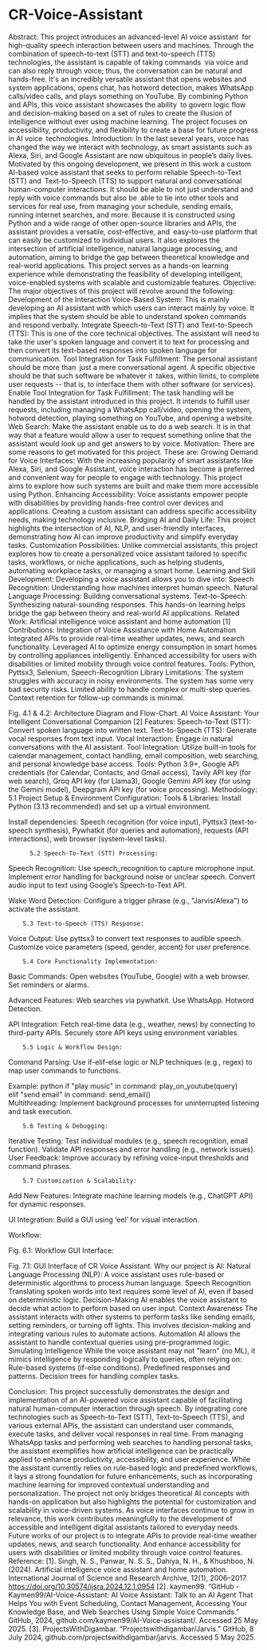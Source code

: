 # CR-Voice-Assistant

Abstract: 
This project introduces an advanced-level AI voice assistant for high-quality speech interaction between users and machines. Through the combination of speech-to-text (STT) and text-to-speech (TTS) technologies, the assistant is capable of taking commands via voice and can also reply through voice; thus, the conversation can be natural and hands-free. It's an incredibly versatile assistant that opens websites and system applications, opens chat, has hotword detection, makes WhatsApp calls/video calls, and plays something on YouTube. By combining Python and APIs, this voice assistant showcases the ability to govern logic flow and decision-making based on a set of rules to create the illusion of intelligence without ever using machine learning. The project focuses on accessibility, productivity, and flexibility to create a base for future progress in AI voice technologies.
Introduction:
In the last several years, voice has changed the way we interact with technology, as smart assistants such as Alexa, Siri, and Google Assistant are now ubiquitous in people’s daily lives. Motivated by this ongoing development, we present in this work a custom AI-based voice assistant that seeks to perform reliable Speech-to-Text (STT) and Text-to-Speech (TTS) to support natural and conversational human-computer interactions. It should be able to not just understand and reply with voice commands but also be able to tie into other tools and services for real use, from managing your schedule, sending emails, running internet searches, and more.
Because it is constructed using Python and a wide range of other open-source libraries and APIs, the assistant provides a versatile, cost-effective, and easy-to-use platform that can easily be customized to individual users.  It also explores the intersection of artificial intelligence, natural language processing, and automation, aiming to bridge the gap between theoretical knowledge and real-world applications. This project serves as a hands-on learning experience while demonstrating the feasibility of developing intelligent, voice-enabled systems with scalable and customizable features.
Objective: 
The major objectives of this project will revolve around the following:
Development of the Interaction Voice-Based System: 
This is mainly developing an AI assistant with which users can interact mainly by voice. It implies that the system should be able to understand spoken commands and respond verbally.
Integrate Speech-to-Text (STT) and Text-to-Speech (TTS): 
This is one of the core technical objectives. The assistant will need to take the user's spoken language and convert it to text for processing and then convert its text-based responses into spoken language for communication.
Tool Integration for Task Fulfillment: 
The personal assistant should be more than just a mere conversational agent. A specific objective should be that such software be whatever it takes, within limits, to complete user requests -- that is, to interface them with other software (or services).
Enable Tool Integration for Task Fulfillment: 
The task handling will be handled by the assistant introduced in this project. It intends to fulfill user requests, including managing a WhatsApp call/video, opening the system, hotword detection, playing something on YouTube, and opening a website.
Web Search: 
Make the assistant enable us to do a web search. It is in that way that a feature would allow a user to request something online that the assistant would look up and get answers to by voice.
Motivation:
There are some reasons to get motivated for this project. These are:
Growing Demand for Voice Interfaces:
With the increasing popularity of smart assistants like Alexa, Siri, and Google Assistant, voice interaction has become a preferred and convenient way for people to engage with technology. This project aims to explore how such systems are built and make them more accessible using Python.
Enhancing Accessibility:
Voice assistants empower people with disabilities by providing hands-free control over devices and applications. Creating a custom assistant can address specific accessibility needs, making technology inclusive.
Bridging AI and Daily Life:
This project highlights the intersection of AI, NLP, and user-friendly interfaces, demonstrating how AI can improve productivity and simplify everyday tasks.
Customization Possibilities:
Unlike commercial assistants, this project explores how to create a personalized voice assistant tailored to specific tasks, workflows, or niche applications, such as helping students, automating workplace tasks, or managing a smart home.
Learning and Skill Development:
Developing a voice assistant allows you to dive into:
Speech Recognition: Understanding how machines interpret human speech.
Natural Language Processing: Building conversational systems.
Text-to-Speech: Synthesizing natural-sounding responses. This hands-on learning helps bridge the gap between theory and real-world AI applications.
Related Work:
Artificial intelligence voice assistant and home automation [1]
Contributions:
Integration of Voice Assistance with Home Automation
Integrated APIs to provide real-time weather updates, news, and search functionality.
Leveraged AI to optimize energy consumption in smart homes by controlling appliances intelligently.
Enhanced accessibility for users with disabilities or limited mobility through voice control features.
Tools: Python, Pyttsx3, Selenium, Speech-Recognition Library
Limitations:
The system struggles with accuracy in noisy environments.
The system has some very bad security risks.
Limited ability to handle complex or multi-step queries.
Context retention for follow-up commands is minimal.

Fig. 4.1 & 4.2: Architecture Diagram and Flow-Chart.
AI Voice Assistant: Your Intelligent Conversational Companion [2]
Features:
Speech-to-Text (STT): Convert spoken language into written text. 
Text-to-Speech (TTS): Generate vocal responses from text input.
Vocal Interaction: Engage in natural conversations with the AI assistant. 
Tool Integration: Utilize built-in tools for calendar management, contact handling, email composition, web searching, and personal knowledge base access.
Tools:
Python 3.9+, Google API credentials (for Calendar, Contacts, and Gmail access), Tavily API key (for web search), Groq API key (for Llama3), Google Gemini API key (for using the Gemini model), Deepgram API key (for voice processing).
Methodology:
5.1 Project Setup & Environment Configuration:
Tools & Libraries:
Install Python (3.13 recommended) and set up a virtual environment.

Install dependencies:
Speech recognition (for voice input),
Pyttsx3 (text-to-speech synthesis),
Pywhatkit (for queries and automation),
requests (API interactions),
web browser (system-level tasks).

          5.2 Speech-To-Text (STT) Processing:
Speech Recognition:
Use speech_recognition to capture microphone input.
Implement error handling for background noise or unclear speech.
Convert audio input to text using Google’s Speech-to-Text API.

Wake Word Detection:
Configure a trigger phrase (e.g., "Jarvis/Alexa") to activate the assistant.

        5.3 Text-to-Speech (TTS) Response:
Voice Output:
Use pyttsx3 to convert text responses to audible speech.
Customize voice parameters (speed, gender, accent) for user preference.

        5.4 Core Functionality Implementation:
Basic Commands:
Open websites (YouTube, Google) with a web browser.
Set reminders or alarms.


Advanced Features:
Web searches via pywhatkit.
Use WhatsApp.
Hotword Detection.

API Integration:
Fetch real-time data (e.g., weather, news) by connecting to third-party APIs.
Securely store API keys using environment variables.

        5.5 Logic & Workflow Design:
Command Parsing:
Use if-elif-else logic or NLP techniques (e.g., regex) to map user commands to functions.

Example:
python
if "play music" in command:
    play_on_youtube(query)  
elif "send email" in command:
    send_email()  
Multithreading: Implement background processes for uninterrupted listening and task execution.

        5.6 Testing & Debugging:
Iterative Testing:
Test individual modules (e.g., speech recognition, email function).
Validate API responses and error handling (e.g., network issues).
User Feedback:
Improve accuracy by refining voice-input thresholds and command phrases.

        5.7 Customization & Scalability:
Add New Features:
Integrate machine learning models (e.g., ChatGPT API) for dynamic responses.

UI Integration:
Build a GUI using ‘eel’ for visual interaction.






Workflow:

Fig. 6.1: Workflow
GUI Interface:

Fig. 7.1: GUI Interface of CR Voice Assistant.
Why our project is AI:
Natural Language Processing (NLP):
A voice assistant uses rule-based or deterministic algorithms to process human language.
Speech Recognition
Translating spoken words into text requires some level of AI, even if based on deterministic logic.
Decision-Making
AI enables the voice assistant to decide what action to perform based on user input.
Context Awareness
The assistant interacts with other systems to perform tasks like sending emails, setting reminders, or turning off lights. This involves decision-making and integrating various rules to automate actions.
Automation
AI allows the assistant to handle contextual queries using pre-programmed logic.
Simulating Intelligence
         While the voice assistant may not "learn" (no ML), it mimics intelligence by responding logically to queries, often relying on:
Rule-based systems (if-else conditions).
Predefined responses and patterns.
Decision trees for handling complex tasks.

Conclusion:
This project successfully demonstrates the design and implementation of an AI-powered voice assistant capable of facilitating natural human-computer interaction through speech. By integrating core technologies such as Speech-to-Text (STT), Text-to-Speech (TTS), and various external APIs, the assistant can understand user commands, execute tasks, and deliver vocal responses in real time. From managing WhatsApp tasks and performing web searches to handling personal tasks, the assistant exemplifies how artificial intelligence can be practically applied to enhance productivity, accessibility, and user experience.
While the assistant currently relies on rule-based logic and predefined workflows, it lays a strong foundation for future enhancements, such as incorporating machine learning for improved contextual understanding and personalization. The project not only bridges theoretical AI concepts with hands-on application but also highlights the potential for customization and scalability in voice-driven systems. As voice interfaces continue to grow in relevance, this work contributes meaningfully to the development of accessible and intelligent digital assistants tailored to everyday needs.
Future works of our project is to integrate APIs to provide real-time weather updates, news, and search functionality. And enhance accessibility for users with disabilities or limited mobility through voice control features.
Reference:
[1]. Singh, N. S., Panwar, N. S. S., Dahiya, N. H., & Khushboo, N. (2024). Artificial intelligence voice assistant and home automation. International Journal of Science and Research Archive, 12(1), 2006–2017. https://doi.org/10.30574/ijsra.2024.12.1.0954
[2]. kaymen99. “GitHub - Kaymen99/AI-Voice-Assistant: AI Voice Assistant: Talk to an AI Agent That Helps You with Event Scheduling, Contact Management, Accessing Your Knowledge Base, and Web Searches Using Simple Voice Commands.” GitHub, 2024, github.com/kaymen99/AI-Voice-assistant/. Accessed 25 May 2025.
[3]. ProjectsWithDigambar. “Projectswithdigambar/Jarvis.” GitHub, 8 July 2024, github.com/projectswithdigambar/jarvis. Accessed 5 May 2025.
